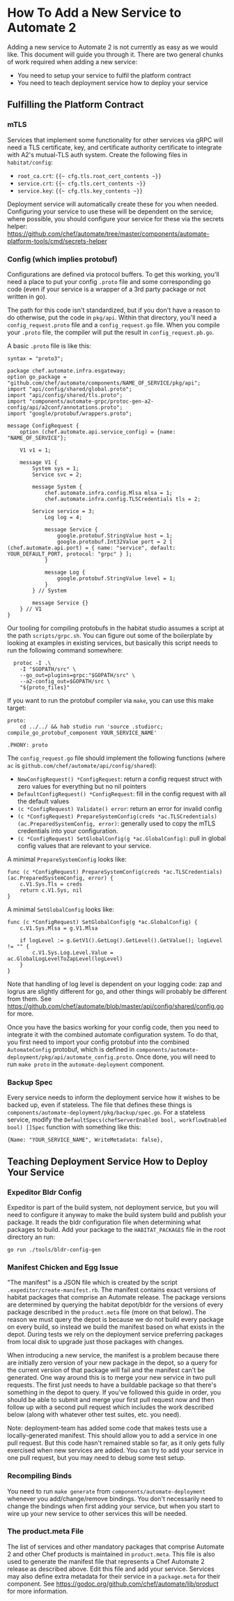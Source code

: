 # How To Add a New Service to Automate 2

Adding a new service to Automate 2 is not currently as easy as we would like. This document will guide you through it. There are two general chunks of work required when adding a new service:
* You need to setup your service to fulfil the platform contract
* You need to teach deployment service how to deploy your service

## Fulfilling the Platform Contract

### mTLS

Services that implement some functionality for other services via gRPC will need a TLS certificate, key, and certificate authority certificate to integrate with A2's mutual-TLS auth system. Create the following files in `habitat/config`:

* `root_ca.crt`: `{{~ cfg.tls.root_cert_contents ~}}`
* `service.crt`: `{{~ cfg.tls.cert_contents ~}}`
* `service.key`: `{{~ cfg.tls.key_contents ~}}`

Deployment service will automatically create these for you when needed. Configuring your service to use these will be dependent on the service; where possible, you should configure your service for these via the secrets helper: https://github.com/chef/automate/tree/master/components/automate-platform-tools/cmd/secrets-helper

### Config (which implies protobuf)

Configurations are defined via protocol buffers. To get this working, you'll need a place to put your config `.proto` file and some corresponding go code (even if your service is a wrapper of a 3rd party package or not written in go).

The path for this code isn't standardized, but if you don't have a reason to do otherwise, put the code in `pkg/api`. Within that directory, you'll need a `config_request.proto` file and a `config_request.go` file. When you compile your `.proto` file, the compiler will put the result in `config_request.pb.go`.

A basic `.proto` file is like this:

```
syntax = "proto3";

package chef.automate.infra.esgateway;
option go_package = "github.com/chef/automate/components/NAME_OF_SERVICE/pkg/api";
import "api/config/shared/global.proto";
import "api/config/shared/tls.proto";
import "components/automate-grpc/protoc-gen-a2-config/api/a2conf/annotations.proto";
import "google/protobuf/wrappers.proto";

message ConfigRequest {
	option (chef.automate.api.service_config) = {name: "NAME_OF_SERVICE"};

	V1 v1 = 1;

	message V1 {
		System sys = 1;
		Service svc = 2;

		message System {
			chef.automate.infra.config.Mlsa mlsa = 1;
			chef.automate.infra.config.TLSCredentials tls = 2;

    	Service service = 3;
			Log log = 4;

			message Service {
				google.protobuf.StringValue host = 1;
				google.protobuf.Int32Value port = 2 [ (chef.automate.api.port) = { name: "service", default: YOUR_DEFAULT_PORT, protocol: "grpc" } ];
			}

			message Log {
				google.protobuf.StringValue level = 1;
			}
		} // System

		message Service {}
	} // V1
}
```

Our tooling for compiling protobufs in the habitat studio assumes a script at the path `scripts/grpc.sh`. You can figure out some of the boilerplate by looking at examples in existing services, but basically this script needs to run the following command somewhere:

```
  protoc -I .\
    -I "$GOPATH/src" \
    --go_out=plugins=grpc:"$GOPATH/src" \
    --a2-config_out=$GOPATH/src \
    "${proto_files}"
```

If you want to run the protobuf compiler via `make`, you can use this make target:

```
proto:
	cd ../../ && hab studio run 'source .studiorc; compile_go_protobuf_component YOUR_SERVICE_NAME'

.PHONY: proto
```

The `config_request.go` file should implement the following functions (where `ac` is `github.com/chef/automate/api/config/shared`):
* `NewConfigRequest() *ConfigRequest`: return a config request struct with zero values for everything but no nil pointers
* `DefaultConfigRequest() *ConfigRequest`: fill in the config request with all the default values
* `(c *ConfigRequest) Validate() error`: return an error for invalid config
* `(c *ConfigRequest) PrepareSystemConfig(creds *ac.TLSCredentials) (ac.PreparedSystemConfig, error)`: generally used to copy the mTLS credentials into your configuration.
* `(c *ConfigRequest) SetGlobalConfig(g *ac.GlobalConfig)`: pull in global config values that are relevant to your service.

A minimal `PrepareSystemConfig` looks like:

```
func (c *ConfigRequest) PrepareSystemConfig(creds *ac.TLSCredentials) (ac.PreparedSystemConfig, error) {
	c.V1.Sys.Tls = creds
	return c.V1.Sys, nil
}
```

A minimal `SetGlobalConfig` looks like:

```
func (c *ConfigRequest) SetGlobalConfig(g *ac.GlobalConfig) {
	c.V1.Sys.Mlsa = g.V1.Mlsa

	if logLevel := g.GetV1().GetLog().GetLevel().GetValue(); logLevel != "" {
		c.V1.Sys.Log.Level.Value = ac.GlobalLogLevelToZapLevel(logLevel)
	}
}
```

Note that handling of log level is dependent on your logging code: zap and logrus are slightly different for go, and other things will probably be different from them. See https://github.com/chef/automate/blob/master/api/config/shared/config.go for more.

Once you have the basics working for your config code, then you need to integrate it with the combined automate configuration system. To do that, you first need to import your config protobuf into the combined `AutomateConfig` protobuf, which is defined in `components/automate-deployment/pkg/api/automate_config.proto`. Once done, you will need to run `make proto` in the `automate-deployment` component.

### Backup Spec

Every service needs to inform the deployment service how it wishes to be backed up, even if stateless. The file that defines these things is `components/automate-deployment/pkg/backup/spec.go`. For a stateless service, modify the `DefaultSpecs(chefServerEnabled bool, workflowEnabled bool) []Spec` function with something like this:

```
{Name: "YOUR_SERVICE_NAME", WriteMetadata: false},
```

## Teaching Deployment Service How to Deploy Your Service

### Expeditor Bldr Config

Expeditor is part of the build system, not deployment service, but you
will need to configure it anyway to make the build system build and
publish your package. It reads the bldr configuration file when
determining what packages to build. Add your package to the
`HABITAT_PACKAGES` file in the root directory an run:

    go run ./tools/bldr-config-gen


### Manifest Chicken and Egg Issue

"The manifest" is a JSON file which is created by the script `.expeditor/create-manifest.rb`. The manifest contains exact versions of habitat packages that comprise an Automate release. The package versions are determined by querying the habitat depot/bldr for the versions of every package described in the `product.meta` file (more on that below). The reason we must query the depot is because we do not build every package on every build, so instead we build the manifest based on what exists in the depot. During tests we rely on the deployment service preferring packages from local disk to upgrade just those packages with changes.

When introducing a new service, the manifest is a problem because there are initially zero version of your new package in the depot, so a query for the current version of that package will fail and the manifest can't be generated. One way around this is to merge your new service in two pull requests. The first just needs to have a buildable package so that there's something in the depot to query. If you've followed this guide in order, you should be able to submit and merge your first pull request now and then follow up with a second pull request which includes the work described below (along with whatever other test suites, etc. you need).

Note: deployment-team has added some code that makes tests use a locally-generated manifest. This should allow you to add a service in one pull request. But this code hasn't remained stable so far, as it only gets fully exercised when new services are added. You can try to add your service in one pull request, but you may need to debug some test setup.

### Recompiling Binds

You need to run `make generate` from `components/automate-deployment`
whenever you add/change/remove bindings. You don't necessarily need to
change the bindings when first adding your service, but when you start
to wire up your new service to other services this will be needed.

### The product.meta File

The list of services and other mandatory packages that comprise Automate 2 and other Chef products is maintained in `product.meta`. This file is also used to generate the manifest file that represents a Chef Automate 2 release as described above. Edit this file and add your service. Services may also define extra metadata for their service in a `package.meta` for their component. See https://godoc.org/github.com/chef/automate/lib/product for more information.
